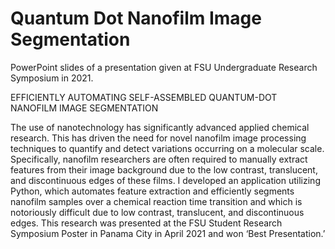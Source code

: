 # Quantum Dot Nanofilm Image Segmentation
PowerPoint slides of a presentation given at FSU Undergraduate Research Symposium in 2021. 

EFFICIENTLY AUTOMATING SELF-ASSEMBLED QUANTUM-DOT NANOFILM IMAGE SEGMENTATION

The use of nanotechnology has significantly advanced applied chemical research. This has driven the need for novel nanofilm image processing techniques to quantify and detect variations occurring on a molecular scale. Specifically, nanofilm researchers are often required to manually extract features from their image background due to the low contrast, translucent, and discontinuous edges of these films. I developed an application utilizing Python, which automates feature extraction and efficiently segments nanofilm samples over a chemical reaction time transition and which is notoriously difficult due to low contrast, translucent, and discontinuous edges. This research was presented at the FSU Student Research Symposium Poster in Panama City in April 2021 and won ‘Best Presentation.’


